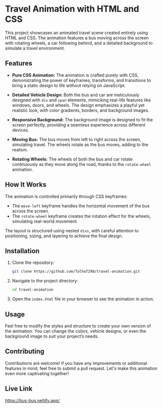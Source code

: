 # Travel Animation with HTML and CSS

This project showcases an animated travel scene created entirely using HTML and CSS. The animation features a bus moving across the screen with rotating wheels, a car following behind, and a detailed background to simulate a travel environment.

## Features

- **Pure CSS Animation:** The animation is crafted purely with CSS, demonstrating the power of keyframes, transforms, and transitions to bring a static design to life without relying on JavaScript.

- **Detailed Vehicle Design:** Both the bus and car are meticulously designed with `div` and `span` elements, mimicking real-life features like windows, doors, and wheels. The design emphasizes a playful yet realistic look, with color gradients, borders, and background images.

- **Responsive Background:** The background image is designed to fit the screen perfectly, providing a seamless experience across different devices.

- **Moving Bus:** The bus moves from left to right across the screen, simulating travel. The wheels rotate as the bus moves, adding to the realism.

- **Rotating Wheels:** The wheels of both the bus and car rotate continuously as they move along the road, thanks to the `rotate-wheel` animation.

## How It Works

The animation is controlled primarily through CSS keyframes:

- The `move-left` keyframe handles the horizontal movement of the bus across the screen.
- The `rotate-wheel` keyframe creates the rotation effect for the wheels, simulating real-world movement.

The layout is structured using nested `divs`, with careful attention to positioning, sizing, and layering to achieve the final design.

## Installation

1. Clone the repository:
    ```bash
    git clone https://github.com/TalhaT298/travel-animation.git
    ```

2. Navigate to the project directory:
    ```bash
    cd travel-animation
    ```

3. Open the `index.html` file in your browser to see the animation in action.

## Usage

Feel free to modify the styles and structure to create your own version of the animation. You can change the colors, vehicle designs, or even the background image to suit your project’s needs.

## Contributing

Contributions are welcome! If you have any improvements or additional features in mind, feel free to submit a pull request. Let's make this animation even more captivating together!
## Live Link
<https://bus-bus.netlify.app/>
